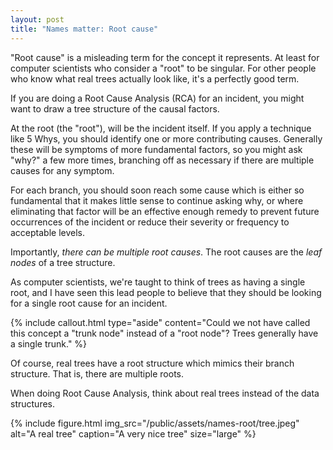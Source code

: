 ```yaml
---
layout: post
title: "Names matter: Root cause"
---
```


"Root cause" is a misleading term for the concept it represents. At least for computer scientists who consider a "root" to be singular. For other people who know what real trees actually look like, it's a perfectly good term.

If you are doing a Root Cause Analysis (RCA) for an incident, you might want to draw a tree structure of the causal factors.

At the root (the "root"), will be the incident itself. If you apply a technique like 5 Whys, you should identify one or more contributing causes. Generally these will be symptoms of more fundamental factors, so you might ask "why?" a few more times, branching off as necessary if there are multiple causes for any symptom.

For each branch, you should soon reach some cause which is either so fundamental that it makes little sense to continue asking why, or where eliminating that factor will be an effective enough remedy to prevent future occurrences of the incident or reduce their severity or frequency to acceptable levels.

Importantly, *there can be multiple root causes*. The root causes are the *leaf nodes* of a tree structure.

As computer scientists, we're taught to think of trees as having a single root, and I have seen this lead people to believe that they should be looking for a single root cause for an incident.

{% include callout.html
  type="aside"
  content="Could we not have called this concept a \"trunk node\" instead of a \"root node\"? Trees generally have a single trunk."
%}

Of course, real trees have a root structure which mimics their branch structure. That is,
there are multiple roots.

When doing Root Cause Analysis, think about real trees instead of the data structures.

{% include figure.html
  img_src="/public/assets/names-root/tree.jpeg"
  alt="A real tree"
  caption="A very nice tree"
  size="large"
%}
